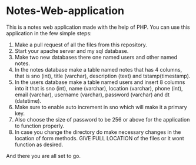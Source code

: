 # Notes-Web-application
This is a notes web application made with the help of PHP.
You can use this application in the few simple steps:
1) Make a pull request of all the files from this repository.
2) Start your apache server and my sql database.
3) Make two new databases there one named users and other named notes.
4) In the notes database make a table named notes that has 4 columns, that is sno (int), title (varchar), description (text) and tstamp(timestamp).
5) In the users database make a table named users and insert 8 columns into it that is sno (int), name (varchar), location (varchar), phone (int), email (varchar), username (varchar), password (varchar) and dt (datetime).
6) Make sure to enable auto increment in sno which will make it a primary key.
7) Also choose the size of password to be 256 or above for the application to function properly.
8) In case you change the directory do make necessary changes in the location of form methods. GIVE FULL LOCATION of the files or it wont function as desired.

And there you are all set to go.

